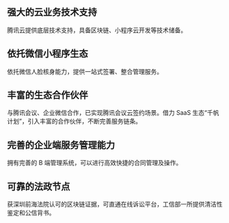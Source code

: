 ## 强大的云业务技术支持

腾讯云提供底层技术支持，具备区块链、小程序云开发等技术储备。

## 依托微信小程序生态

依托微信人脸核身能力，提供一站式签署、整合管理服务。

## 丰富的生态合作伙伴

与腾讯会议、企业微信合作，已实现腾讯会议云签约场景。借力 SaaS 生态“千帆计划”，引入丰富的合作伙伴，不断完善服务链条。 

## 完善的企业端服务管理能力

拥有完善的 B 端管理系统，可以进行高效快捷的合同管理及操作。

## 可靠的法政节点

获深圳前海法院认可的区块链证据，可直通在线诉讼平台，工信部一所提供清洁性鉴定和公信背书。
